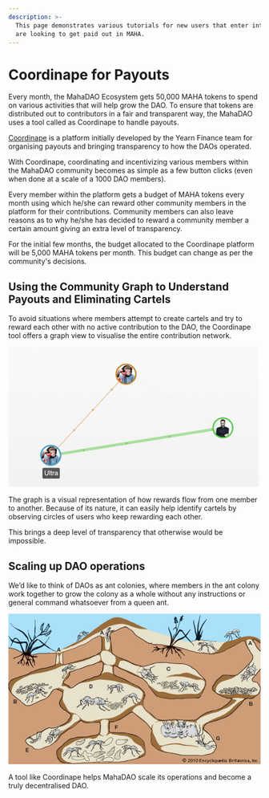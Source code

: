 ```yaml
---
description: >-
  This page demonstrates various tutorials for new users that enter into DAO and
  are looking to get paid out in MAHA.
---
```


# Coordinape for Payouts

Every month, the MahaDAO Ecosystem gets 50,000 MAHA tokens to spend on various activities that will help grow the DAO. To ensure that tokens are distributed out to contributors in a fair and transparent way, the MahaDAO uses a tool called as Coordinape to handle payouts.

[Coordinape](https://coordinape.com/) is a platform initially developed by the Yearn Finance team for organising payouts and bringing transparency to how the DAOs operated.

With Coordinape, coordinating and incentivizing various members within the MahaDAO community becomes as simple as a few button clicks (even when done at a scale of a 1000 DAO members).

Every member within the platform gets a budget of MAHA tokens every month using which he/she can reward other community members in the platform for their contributions. Community members can also leave reasons as to why he/she has decided to reward a community member a certain amount giving an extra level of transparency.

For the initial few months, the budget allocated to the Coordinape platform will be 5,000 MAHA tokens per month. This budget can change as per the community's decisions.

## Using the Community Graph to Understand Payouts and Eliminating Cartels <a href="#d8f7" id="d8f7"></a>

To avoid situations where members attempt to create cartels and try to reward each other with no active contribution to the DAO, the Coordinape tool offers a graph view to visualise the entire contribution network.

![A simple contribution graph; showing rewards done by various users. Bringing in transparency and eliminating cartels.](<../.gitbook/assets/image (1) (1).png>)

The graph is a visual representation of how rewards flow from one member to another. Because of its nature, it can easily help identify cartels by observing circles of users who keep rewarding each other.

This brings a deep level of transparency that otherwise would be impossible.

## Scaling up DAO operations <a href="#0318" id="0318"></a>

We’d like to think of DAOs as ant colonies, where members in the ant colony work together to grow the colony as a whole without any instructions or general command whatsoever from a queen ant.

![](<../.gitbook/assets/image (2) (1).png>)

A tool like Coordinape helps MahaDAO scale its operations and become a truly decentralised DAO.
